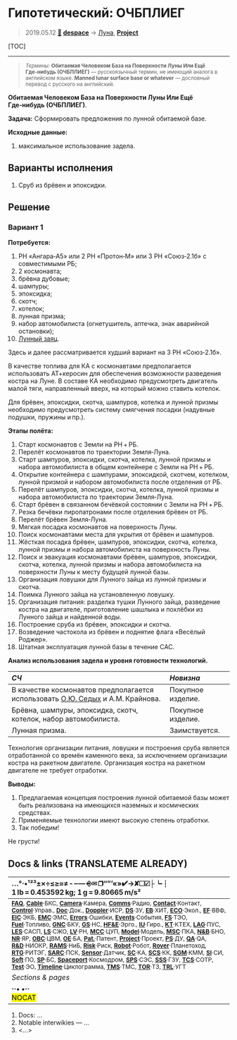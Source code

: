 # Гипотетический: ОЧБПЛИЕГ
> 2019.05.12 **[🚀](../index/index.md) [despace](index.md)** → [Луна](moon.md), **[Project](project.md)**

[TOC]

---

> <small>*Термины:* **Обитаемая Человеком База на Поверхности Луны Или Ещё Где‑нибудь (ОЧБПЛИЕГ)** — русскоязычный термин, не имеющий аналога в английском языке. **Manned lunar surface base or whatever** — дословный перевод с русского на английский.</small>

**Обитаемая Человеком База на Поверхности Луны Или Ещё Где‑нибудь (ОЧБПЛИЕГ)**.

**Задача:** Сформировать предложения по лунной обитаемой базе.

**Исходные данные:**

   1. максимальное использование задела.



## Варианты исполнения
   1. Сруб из брёвен и эпоксидки.



## Решение

### Вариант 1
**Потребуется:**

   1. РН «Ангара‑А5» или 2 РН «Протон‑М» или 3 РН «Союз‑2.1б» с совместимыми РБ;
   1. 2 космонавта;
   1. брёвна дубовые;
   1. шампуры;
   1. эпоксидка;
   1. скотч;
   1. котелок;
   1. лунная призма;
   1. набор автомобилиста (огнетушитель, аптечка, знак аварийной остановки);
   1. [Лунный заяц](moon.md).

Здесь и далее рассматривается худший вариант на 3 РН «Союз‑2.1б».

В качестве топлива для КА с космонавтами предполагается использовать АТ+керосин для обеспечения возможности разведения костра на Луне. В составе КА необходимо предусмотреть двигатель малой тяги, направленный вверх, на который можно ставить котелок.

Для брёвен, эпоксидки, скотча, шампуров, котелка и лунной призмы необходимо предусмотреть систему смягчения посадки (надувные подушки, пружины и пр.).

**Этапы полёта:**

   1. Старт космонавтов с Земли на РН + РБ.
   1. Перелёт космонавтов по траектории Земля‑Луна.
   1. Старт шампуров, эпоксидки, скотча, котелка, лунной призмы и набора автомобилиста в общем контейнере с Земли на РН + РБ.
   1. Открытие контейнера с шампурами, эпоксидкой, скотчем, котелком, лунной призмой и набором автомобилиста после отделения от РБ.
   1. Перелёт шампуров, эпоксидки, скотча, котелка, лунной призмы и набора автомобилиста по траектории Земля‑Луна.
   1. Старт брёвен в связанном бечёвкой состоянии с Земли на РН + РБ.
   1. Резка бечёвки пиропатронами после отделения брёвен от РБ.
   1. Перелёт брёвен Земля‑Луна.
   1. Мягкая посадка космонавтов на поверхность Луны.
   1. Поиск космонавтами места для укрытия от брёвен и шампуров.
   1. Жёсткая посадка брёвен, шампуров, эпоксидки, скотча, котелка, лунной призмы и набора автомобилиста на поверхность Луны.
   1. Поиск и эвакуация космонавтами брёвен, шампуров, эпоксидки, скотча, котелка, лунной призмы и набора автомобилиста на поверхности Луны к месту будущей лунной базы.
   1. Организация ловушки для Лунного зайца из лунной призмы и скотча.
   1. Поимка Лунного зайца на установленную ловушку.
   1. Организация питания: разделка тушки Лунного зайца, разведение костра на двигателе, приготовление шашлыка и похлёбки из Лунного зайца и найденной воды.
   1. Построение сруба из брёвен, эпоксидки и скотча.
   1. Возведение частокола из брёвен и поднятие флага «Весёлый Роджер».
   1. Штатная эксплуатация лунной базы в течение САС.

**Анализ использования задела и уровня готовности технологий.**

|*СЧ*|*Новизна*|
|:--|:--|
|В качестве космонавтов предполагается использовать [О.Ю. Седых](zz_sedykh1.md) и А.М. Крайнова.  |Покупное изделие.  |
|Брёвна, шампуры, эпоксидка, скотч, котелок, набор автомобилиста.  |Покупное изделие.  |
|Лунная призма.  |Заимствуется.  |

Технология организации питания, ловушки и построения сруба является отработанной со времён каменного века, за исключением организации костра на ракетном двигателе. Организация костра на ракетном двигателе не требует отработки.

**Выводы:**

   1. Предлагаемая концепция построения лунной обитаемой базы может быть реализована на имеющихся наземных и космических средствах.
   1. Применяемые технологии имеют высокую степень отработки.
   1. Так победим!

Не грусти!



<p style="page-break-after:always"> </p>

## Docs & links (TRANSLATEME ALREADY)
|…°·•¹²³±×÷≤≥≈≠ ‑ −— ⎆✉ ❐“”’«»✔→✘☐☑├┕┆ 1 lb = 0.453592 kg; 1 g = 9.80665 m/s²|
|:--|
|<small>**[FAQ](faq.md)**, **[Cable](cable.md)**·БКС, **[Camera](camera.md)**·Камера, **[Comms](comms.md)**·Радио, **[Contact](contact.md)**·Контакт, **[Control](control.md)**·Управ., **[Doc](doc.md)**·Док., **[Doppler](doppler.md)**·ИСР, **[DS](ds.md)**·ЗУ, **[EB](eb.md)**·ХИТ, **[ECO](ecology.md)**·Экол., **[EF](ef.md)**·ВВФ, **[ElC](elc.md)**·ЭКБ, **[EMC](emc.md)**·ЭМС, **[Errors](error.md)**·Ошибки, **[Events](event.md)**·События, **[FS](fs.md)**·ТЭО, **[Fuel](fuel.md)**·Топливо, **[GNC](gnc.md)**·БКУ, **[GS](scs.md)**·НС, **[HF&E](hfe.md)**·Эрго., **[IU](iu.md)**·Гиро., **[KT](kt.md)**·КТЕХ, **[LAG](lag.md)**·ПУC, **[LES](les.md)**·САСП, **[LS](ls.md)**·СЖО, **[LV](lv.md)**·РН, **[MCC](mcc.md)**·ЦУП, **[Model](model.md)**·Модель, **[MSC](sc.md)**·ПКА, **[N&B](nnb.md)**·БНО, **[NR](nr.md)**·ЯР, **[OBC](obc.md)**·ЦВМ, **[OE](oe.md)**·БА, **[Pat.](патент.md)**·Патент, **[Project](project.md)**·Проект, **[PS](ps.md)**·ДУ, **[QA](quality.md)**·QA, **[R&D](rnd.md)**·НИОКР, **[RAMS](rams.md)**·НиБ, **[Risk](risk.md)**·Риск, **[Robot](robotics.md)**·Робот, **[Rover](rover.md)**·Планетоход, **[RTG](rtg.md)**·РИТЭГ, **[SARC](sarc.md)**·ПСК, **[Sensor](sensor.md)**·Датчик, **[SC](sc.md)**·КА, **[SCS](scs.md)**·КК, **[SGM](sgm.md)**·КММ, **[SI](si.md)**·СИ, **[Soft](soft.md)**·ПО, **[SP](sp.md)**·БС, **[Spaceport](spaceport.md)**·Космодром, **[SPS](sps.md)**·СЭС, **[SSS](sss.md)**·ГЗУ, **[TCS](tcs.md)**·СОТР, **[Test](test.md)**·ЭО, **[Timeline](timeline.md)**·Циклограмма, **[TMS](tms.md)**·ТМС, **[TOR](tor.md)**·ТЗ, **[TRL](trl.md)**·УГТ</small>|
|*Sections & pages*|
|**··• [](.md) •··**<br> <mark>NOCAT</mark> |

   1. Docs: …
   1. Notable interwikies — …
   1. <…>
